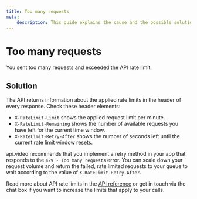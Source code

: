 ```yaml
---
title: Too many requests
meta: 
    description: This guide explains the cause and the possible solutions for the Too many requests error.
---
```


# Too many requests

You sent too many requests and exceeded the API rate limit.

## Solution

The API returns information about the applied rate limits in the header of every response. Check these header elements:

- `X-RateLimit-Limit` shows the applied request limit per minute.
- `X-RateLimit-Remaining` shows the number of available requests you have left for the current time window.
- `X-RateLimit-Retry-After` shows the number of seconds left until the current rate limit window resets.

api.video recommends that you implement a retry method in your app that responds to the `429 - Too many requests` error. You can scale down your request volume and return the failed, rate limited requests to your queue to wait according to the value of `X-RateLimit-Retry-After`.

Read more about API rate limits in the [API reference](https://docs.api.video/reference#limitation) or get in touch via the chat box if you want to increase the limits that apply to your calls.